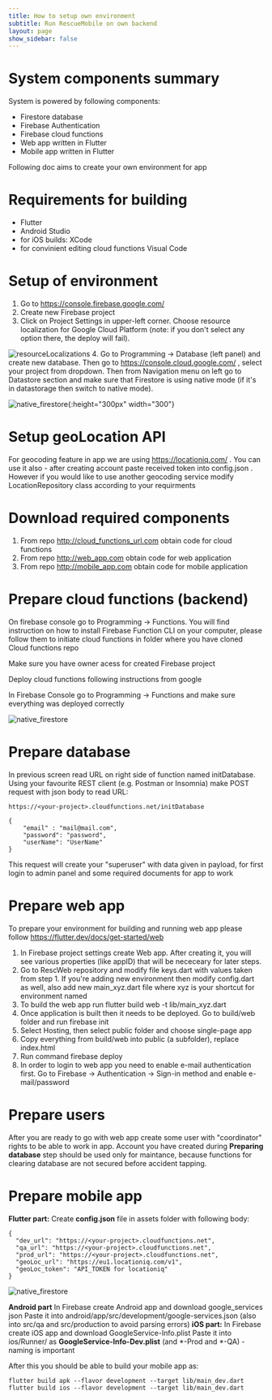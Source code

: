```yaml
---
title: How to setup own environment
subtitle: Run RescueMobile on own backend
layout: page
show_sidebar: false
---
```


# System components summary

System is powered by following components:
 - Firestore database
 - Firebase Authentication
 - Firebase cloud functions
 - Web app written in Flutter
 - Mobile app written in Flutter
 
 Following doc aims to create your own environment for app
 
# Requirements for building
 
 - Flutter
 - Android Studio
 - for iOS builds: XCode
 - for convinient editing cloud functions Visual Code
 
# Setup of environment
 
 1. Go to <https://console.firebase.google.com/>
 2. Create new Firebase project
 3. Click on Project Settings in upper-left corner. Choose resource localization for Google Cloud Platform (note: if you don't select any option there, the deploy will fail).
 
![resourceLocalizations](../assets/images/select_resources.png)
 4. Go to Programming -> Database (left panel) and create new database. Then go to <https://console.cloud.google.com/> , select your project from dropdown. Then from Navigation menu on left go to Datastore section and make sure that Firestore is using native mode (if it's in datastorage then switch to native mode).
 
![native_firestore](../assets/images/native_firestore.png){:height="300px" width="300"}

# Setup geoLocation API

For geocoding feature in app we are using https://locationiq.com/ . You can use it also - after creating account paste received token into config.json .
However if you would like to use another geocoding service modify LocationRepository class according to your requirments

# Download required components

1. From repo <http://cloud_functions_url.com> obtain code for cloud functions
2. From repo <http://web_app.com> obtain code for web application
3. From repo <http://mobile_app.com> obtain code for mobile application

# Prepare cloud functions (backend)

On firebase console go to Programming -> Functions. You will find instruction on how to install Firebase Function CLI on your computer, please follow them to initiate cloud functions in folder where you have cloned Cloud functions repo

Make sure you have owner acess for created Firebase project

Deploy cloud functions following instructions from google

In Firebase Console go to Programming -> Functions and make sure everything was deployed correctly

![native_firestore](../assets/images/functions_list.png)

# Prepare database

In previous screen read URL on right side of function named initDatabase.
Using your favourite REST client (e.g. Postman or Insomnia) make POST request with json body to read URL:
```
https://<your-project>.cloudfunctions.net/initDatabase
```
```
{
    "email" : "mail@mail.com",
    "password": "password",
    "userName": "UserName"
}
```

This request will create your "superuser" with data given in payload, for first login to admin panel and some required documents for app to work

# Prepare web app

To prepare your environment for building and running web app please follow <https://flutter.dev/docs/get-started/web>

1. In Firebase project settings create Web app. After creating it, you will see various properties (like appID) that will be nececeary for later steps.
2. Go to RescWeb repository and modify file keys.dart with values taken from step 1. If you're adding new environment then modify config.dart as well, also add new main_xyz.dart file where xyz is your shortcut for environment named
3. To build the web app run flutter build web -t lib/main_xyz.dart
4. Once application is built then it needs to be deployed. Go to build/web folder and run firebase init
5. Select Hosting, then select public folder and choose single-page app
6. Copy everything from build/web into public (a subfolder), replace index.html
7. Run command firebase deploy
8. In order to login to web app you need to enable e-mail authentication first. Go to Firebase -> Authentication -> Sign-in method and enable e-mail/password 

# Prepare users

After you are ready to go with web app create some user with "coordinator" rights to be able to work in app. Account you have created during **Preparing database** step should be used only for maintance, because functions for clearing database are not secured before accident tapping.

# Prepare mobile app

**Flutter part:**
Create **config.json** file in assets folder with following body:
```
{
  "dev_url": "https://<your-project>.cloudfunctions.net",
  "qa_url": "https://<your-project>.cloudfunctions.net",
  "prod_url": "https://<your-project>.cloudfunctions.net",
  "geoLoc_url": "https://eu1.locationiq.com/v1",
  "geoLoc_token": "API_TOKEN for locationiq"
}
```

![native_firestore](../assets/images/cloud_url.png)

**Android part**
In Firebase create Android app and download google_services json 
Paste it into android/app/src/development/google-services.json (also into src/qa and src/production to avoid parsing errors)
**iOS part:**
In Firebase create iOS app and download GoogleService-Info.plist
Paste it into ios/Runner/ as **GoogleService-Info-Dev.plist** (and *-Prod  and *-QA) - naming is important


After this you should be able to build your mobile app as:
```
flutter build apk --flavor development --target lib/main_dev.dart
flutter build ios --flavor development --target lib/main_dev.dart
```


